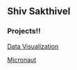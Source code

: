 ## Shiv Sakthivel

### Projects!!

[Data Visualization](https://shivsakthivel.github.io/dsc106-final)

[Micronaut](https://shivsakthivel.github.io/Micronaut)
